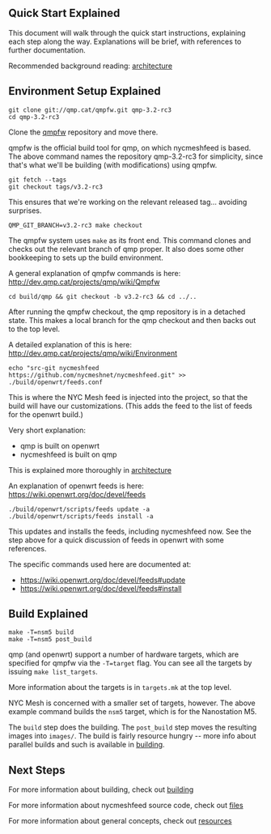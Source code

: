 Quick Start Explained
---------------------

This document will walk through the quick start instructions,
explaining each step along the way. Explanations will be brief,
with references to further documentation.

Recommended background reading: [architecture](architecture.md)

Environment Setup Explained
---------------------------

```
git clone git://qmp.cat/qmpfw.git qmp-3.2-rc3
cd qmp-3.2-rc3
```
Clone the [qmpfw](http://dev.qmp.cat/projects/qmp/wiki/Qmpfw)
repository and move there.

qmpfw is the official build tool for qmp, on which nycmeshfeed is based.
The above command names the repository qmp-3.2-rc3 for simplicity, since
that's what we'll be building (with modifications) using qmpfw.


```
git fetch --tags
git checkout tags/v3.2-rc3
```
This ensures that we're working on the relevant released tag...
avoiding surprises.


```
QMP_GIT_BRANCH=v3.2-rc3 make checkout
```
The qmpfw system uses `make` as its front end. This command clones and checks
out the relevant branch of qmp proper. It also does some other bookkeeping
to sets up the build environment.

A general explanation of qmpfw commands is here:
http://dev.qmp.cat/projects/qmp/wiki/Qmpfw


```
cd build/qmp && git checkout -b v3.2-rc3 && cd ../..
```
After running the qmpfw checkout, the qmp repository is in a detached state.
This makes a local branch for the qmp checkout and then backs out to the top
level.

A detailed explanation of this is here:
http://dev.qmp.cat/projects/qmp/wiki/Environment


```
echo "src-git nycmeshfeed https://github.com/nycmeshnet/nycmeshfeed.git" >> ./build/openwrt/feeds.conf
```
This is where the NYC Mesh feed is injected into the project, so that
the build will have our customizations. (This adds the feed to the list of
feeds for the openwrt build.)

Very short explanation:
- qmp is built on openwrt
- nycmeshfeed is built on qmp

This is explained more thoroughly in [architecture](architecture.md)

An explanation of openwrt feeds is here:
https://wiki.openwrt.org/doc/devel/feeds


```
./build/openwrt/scripts/feeds update -a
./build/openwrt/scripts/feeds install -a
```
This updates and installs the feeds, including nycmeshfeed now.
See the step above for a quick discussion of feeds in openwrt with
some references.

The specific commands used here are documented at:
- https://wiki.openwrt.org/doc/devel/feeds#update
- https://wiki.openwrt.org/doc/devel/feeds#install


Build Explained
---------------

```
make -T=nsm5 build
make -T=nsm5 post_build
```

qmp (and openwrt) support a number of hardware targets, which are specified
for qmpfw via the `-T=target` flag. You can see all the targets by issuing
`make list_targets`.

More information about the targets is in `targets.mk` at the top level.

NYC Mesh is concerned with a smaller set of targets, however. The above
example command builds the `nsm5` target, which is for the
Nanostation M5.

The `build` step does the building. The `post_build` step moves the resulting
images into `images/`. The build is fairly resource hungry -- more info
about parallel builds and such is available in [building](building.md).


Next Steps
----------

For more information about building,
check out [building](building.md)

For more information about nycmeshfeed source code,
check out [files](files.md)

For more information about general concepts,
check out [resources](resources.md)


